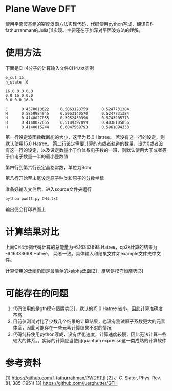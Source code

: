 

# Plane Wave DFT

使用平面波基组的密度泛函方法实现代码，代码使用python写成，翻译自f-fathurrahman的Julia[1]实现。主要还在于加深对平面波方法的理解。

# 使用方法

下面是CH4分子的计算输入文件CH4.txt实例

```
e_cut 15
n_state  0

16.0 0.0 0.0
0.0 16.0 0.0
0.0 0.0 16.0

C      0.4570010622     0.5063128759      0.5247731384 
H      0.5859984945     0.5063140570      0.5247731384 
H      0.4140027055     0.3952430396      0.5743205773 
H      0.4140027055     0.5189397899      0.4038105856 
H      0.4140015244     0.6047569793      0.5961894333 

```

第一行设定波函数截断能的大小，这里为15.0 Hatree。 若没有这一行的设定，则默认使用15.0 Hatree。
第二行设定需要计算的态或者轨道的数量，设为0或者没有这一行的设定，以及设定数量小于价体系电子数的一班，则默认使用大于或者等于价电子数量一半的最小整数值

第四行到第六行设定晶格常数，单位为Bohr

第八行开始至末尾设定原子种类和原子的分数坐标


准备好输入文件后，进入source文件夹运行

```bash
python pwdft.py CH4.txt
```

输出便会打印界面上


# 计算结果对比

上面CH4示例代码计算的总能量为-6.16333698 Hatree，cp2k计算的结果为 -6.16333698 Hatree， 两者一致。具体输入和结果文件如example文件夹中文件。

计算使用的泛函仍旧是最简单的xalpha泛函[2]，赝势是模守恒赝势[3]

# 可能存在的问题

1. 代码使用的是gth模守恒赝势[3]，默认的15.0 Hatree 较小，因此计算准确度不高
2. 目前仅测试对比了少数几个结果的计算结果，也没有测试原子系数更大的元素体系，因此可能存在一些元素计算结果不对的情况
3. 代码纯粹使用python写成，没有优化速度，计算速度较慢，因此无法计算一些较大的体系。。实际的计算应当使用quantum expresso这一类成熟的计算软件

# 参考资料

[1]  https://github.com/f-fathurrahman/PWDFT.jl
[2]  J. C. Slater, Phys. Rev. 81, 385 (1951) 
[3]  https://github.com/juerghutter/GTH
